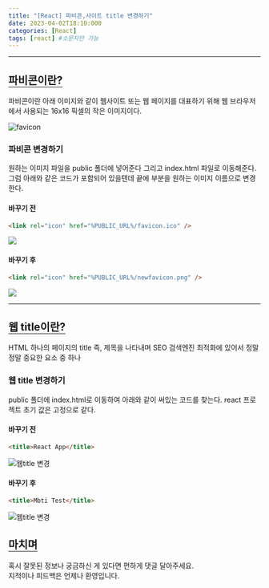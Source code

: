 ```yaml
---
title: "[React] 파비콘,사이트 title 변경하기"
date: 2023-04-02T18:10:000
categories: [React]
tags: [react] #소문자만 가능
---
```


---

## <b style="border-bottom:2px solid gray">파비콘이란?</b>
<p>파비콘이란 아래 이미지와 같이 웹사이트 또는 웹 페이지를 대표하기 위해 웹 브라우저에서 사용되는 16x16 픽셀의 작은 이미지이다.</p>
<img src="https://user-images.githubusercontent.com/88264006/229344952-a7e53f6e-aa49-4663-b634-ddf3da4247c8.png" alt="favicon"/>

### <b>파비콘 변경하기</b>
<p>원하는 이미지 파일을 public 폴더에 넣어준다 그리고 index.html 파일로 이동해준다. 그럼 아래와 같은 코드가 포함되어 있을텐데 끝에 부분을 원하는 이미지 이름으로 변경한다.</p>

#### 바꾸기 전
```html
<link rel="icon" href="%PUBLIC_URL%/favicon.ico" />
```
<img src="https://user-images.githubusercontent.com/88264006/229345700-afdd7469-fe10-438f-9a42-b7f6ad323e7b.png"/>

#### 바꾸기 후
```html
<link rel="icon" href="%PUBLIC_URL%/newfavicon.png" />
```
<img src="https://user-images.githubusercontent.com/88264006/229345737-6da68d0c-6a06-4209-89a5-35016da151bd.png"/>

***

## <b style="border-bottom:2px solid gray">웹 title이란?</b>
<p>HTML 하나의 페이지의 title 즉, 제목을 나타내며 SEO 검색엔진 최적화에 있어서 정말 정말 중요한 요소 중 하나</p>

### <b>웹 title 변경하기</b>
<p>public 폴더에 index.html로 이동하여 아래와 같이 써있는 코드를 찾는다. react 프로젝트 초기 값은 고정으로 같다.</p>

#### 바꾸기 전
```html
<title>React App</title>
```
<img src="https://user-images.githubusercontent.com/88264006/229345737-6da68d0c-6a06-4209-89a5-35016da151bd.png" alt="웹title 변경"/>

#### 바꾸기 후
```html
<title>Mbti Test</title>
```
<img src="https://user-images.githubusercontent.com/88264006/229348139-a9156072-5642-4db0-999b-64fa897e2d8b.png" alt="웹title 변경"/>

## <b style="border-bottom:2px solid gray"><b>마치며</b></b>
<P>혹시 잘못된 정보나 궁금하신 게 있다면 편하게 댓글 달아주세요.<br/>
지적이나 피드백은 언제나 환영입니다.</p>